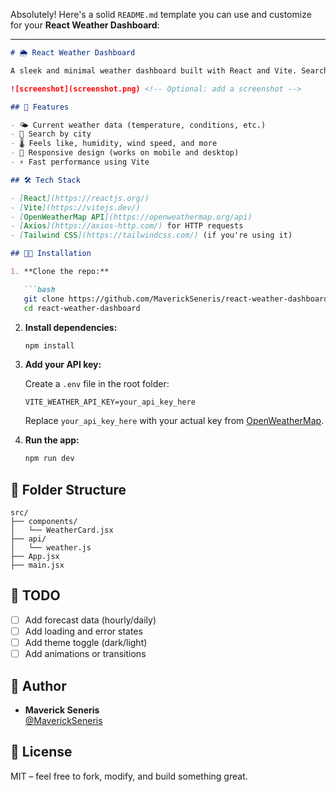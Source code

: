 Absolutely! Here's a solid `README.md` template you can use and customize for your **React Weather Dashboard**:

---

```markdown
# 🌦️ React Weather Dashboard

A sleek and minimal weather dashboard built with React and Vite. Search for any city and get real-time weather updates with a clean, responsive UI.

![screenshot](screenshot.png) <!-- Optional: add a screenshot -->

## 🚀 Features

- 🌤️ Current weather data (temperature, conditions, etc.)
- 📍 Search by city
- 🌡️ Feels like, humidity, wind speed, and more
- 📱 Responsive design (works on mobile and desktop)
- ⚡ Fast performance using Vite

## 🛠️ Tech Stack

- [React](https://reactjs.org/)
- [Vite](https://vitejs.dev/)
- [OpenWeatherMap API](https://openweathermap.org/api)
- [Axios](https://axios-http.com/) for HTTP requests
- [Tailwind CSS](https://tailwindcss.com/) (if you're using it)

## 🧑‍💻 Installation

1. **Clone the repo:**

   ```bash
   git clone https://github.com/MaverickSeneris/react-weather-dashboard.git
   cd react-weather-dashboard
   ```

2. **Install dependencies:**

   ```bash
   npm install
   ```

3. **Add your API key:**

   Create a `.env` file in the root folder:

   ```
   VITE_WEATHER_API_KEY=your_api_key_here
   ```

   Replace `your_api_key_here` with your actual key from [OpenWeatherMap](https://openweathermap.org/api).

4. **Run the app:**

   ```bash
   npm run dev
   ```

## 📁 Folder Structure

```
src/
├── components/
│   └── WeatherCard.jsx
├── api/
│   └── weather.js
├── App.jsx
├── main.jsx
```

## 🧪 TODO

- [ ] Add forecast data (hourly/daily)
- [ ] Add loading and error states
- [ ] Add theme toggle (dark/light)
- [ ] Add animations or transitions

## 🧙 Author

- **Maverick Seneris**  
  [@MaverickSeneris](https://github.com/MaverickSeneris)

## 📜 License

MIT – feel free to fork, modify, and build something great.

